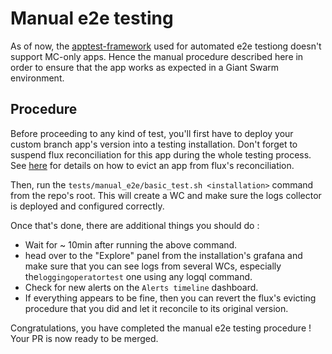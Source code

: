 # Manual e2e testing

As of now, the [apptest-framework](https://github.com/giantswarm/apptest-framework) used for automated e2e testiong doesn't support MC-only apps. Hence the manual procedure described here in order to ensure that the app works as expected in a Giant Swarm environment.

## Procedure

Before proceeding to any kind of test, you'll first have to deploy your custom branch app's version into a testing installation. Don't forget to suspend flux reconciliation for this app during the whole testing process. See [here](https://intranet.giantswarm.io/docs/dev-and-releng/flux/suspending-flux/#how-to-be-more-granular--subtle-with-suspending-resources-and-why-be-careful-with-this) for details on how to evict an app from flux's reconciliation.

Then, run the `tests/manual_e2e/basic_test.sh <installation>` command from the repo's root. This will create a WC and make sure the logs collector is deployed and configured correctly.

Once that's done, there are additional things you should do :

- Wait for ~ 10min after running the above command.
- head over to the "Explore" panel from the installation's grafana and make sure that you can see logs from several WCs, especially the`loggingoperatortest` one using any logql command.
- Check for new alerts on the `Alerts timeline` dashboard.
- If everything appears to be fine, then you can revert the flux's evicting procedure that you did and let it reconcile to its original version.

Congratulations, you have completed the manual e2e testing procedure ! Your PR is now ready to be merged.
